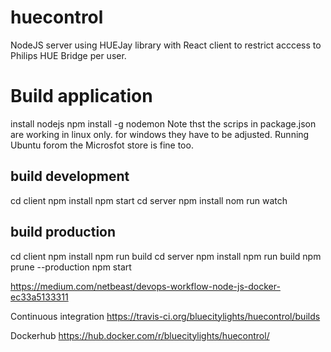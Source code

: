 # huecontrol
NodeJS server using HUEJay library with React client to restrict acccess to Philips HUE Bridge per user.


# Build application
install nodejs
npm install -g nodemon
Note thst the scrips in package.json are working in linux only. for windows they have to be adjusted. Running Ubuntu forom the Microsfot store is fine too.


## build development
cd client
npm install
npm start
cd server
npm install
nom run watch

## build production
cd client
npm install
npm run build
cd server
npm install
npm run build
npm prune --production 
npm start

https://medium.com/netbeast/devops-workflow-node-js-docker-ec33a5133311


Continuous integration
https://travis-ci.org/bluecitylights/huecontrol/builds

Dockerhub
https://hub.docker.com/r/bluecitylights/huecontrol/
